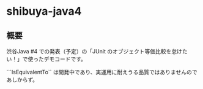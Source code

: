 # shibuya-java4

## 概要

渋谷Java #4 での発表（予定）の「JUnit のオブジェクト等価比較を怠けたい！」で使ったデモコードです。

```IsEquivalentTo`` は開発中であり、実運用に耐えうる品質ではありませんのであしからず。


